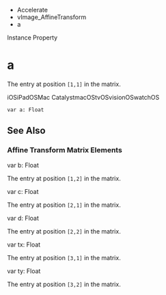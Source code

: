 

- Accelerate
- vImage_AffineTransform
-  a 

Instance Property

# a

The entry at position `[1,1]` in the matrix.

iOSiPadOSMac CatalystmacOStvOSvisionOSwatchOS

``` source
var a: Float
```

## See Also

### Affine Transform Matrix Elements

var b: Float

The entry at position `[1,2]` in the matrix.

var c: Float

The entry at position `[2,1]` in the matrix.

var d: Float

The entry at position `[2,2]` in the matrix.

var tx: Float

The entry at position `[3,1]` in the matrix.

var ty: Float

The entry at position `[3,2]` in the matrix.

